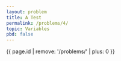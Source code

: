 ```yaml
---
layout: problem
title: A Test
permalink: /problems/4/
topic: Variables
pbd: false
---
```


{{ page.id | remove: '/problems/' | plus: 0 }}